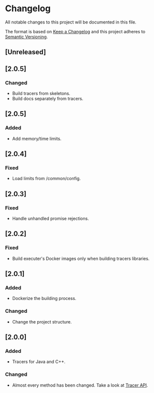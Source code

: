 # Changelog
All notable changes to this project will be documented in this file.

The format is based on [Keep a Changelog](http://keepachangelog.com/en/1.0.0/)
and this project adheres to [Semantic Versioning](http://semver.org/spec/v2.0.0.html).

## [Unreleased]

## [2.0.5]
### Changed
- Build tracers from skeletons.
- Build docs separately from tracers.

## [2.0.5]
### Added
- Add memory/time limits.

## [2.0.4]
### Fixed
- Load limits from /common/config.

## [2.0.3]
### Fixed
- Handle unhandled promise rejections.

## [2.0.2]
### Fixed
- Build executer's Docker images only when building tracers libraries.

## [2.0.1]
### Added
- Dockerize the building process.

### Changed
- Change the project structure.

## [2.0.0]
### Added
- Tracers for Java and C++.

### Changed
- Almost every method has been changed. Take a look at [Tracer API](https://github.com/algorithm-visualizer/tracers/wiki).
